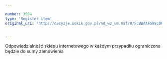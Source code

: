 ```yaml
---

number: 3994
type: 'Register item'
original_uri: 'http://decyzje.uokik.gov.pl/nd_wz_um.nsf/0/FC8BAAF599CD0670C1257AB700325818?OpenDocument'


---
```


Odpowiedzialność sklepu internetowego w każdym przypadku ograniczona będzie do sumy zamówienia
